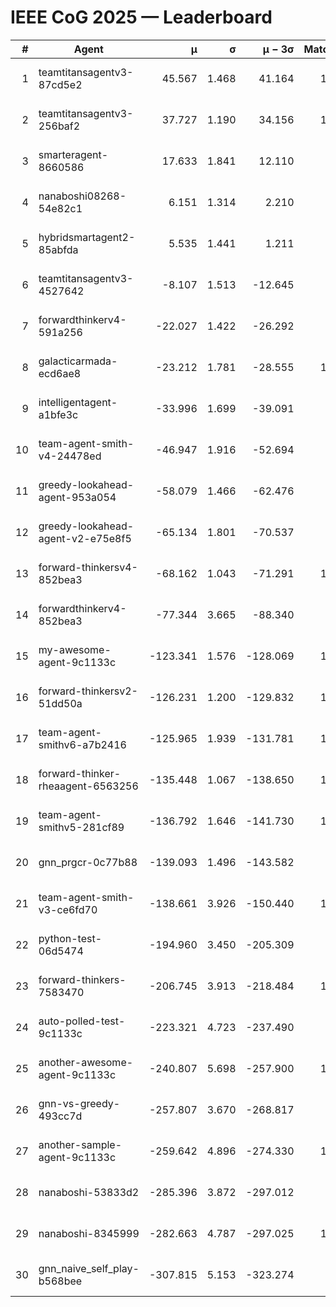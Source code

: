 # IEEE CoG 2025 — Leaderboard

| # | Agent | μ | σ | μ − 3σ | Matches | Updated |
|---:|---|---:|---:|---:|---:|---|
| 1 | teamtitansagentv3-87cd5e2 | 45.567 | 1.468 | 41.164 | 1020 | 2025-08-27 02:28 |
| 2 | teamtitansagentv3-256baf2 | 37.727 | 1.190 | 34.156 | 1080 | 2025-08-27 02:28 |
| 3 | smarteragent-8660586 | 17.633 | 1.841 | 12.110 | 774 | 2025-08-27 02:28 |
| 4 | nanaboshi08268-54e82c1 | 6.151 | 1.314 | 2.210 | 880 | 2025-08-27 02:28 |
| 5 | hybridsmartagent2-85abfda | 5.535 | 1.441 | 1.211 | 713 | 2025-08-27 02:28 |
| 6 | teamtitansagentv3-4527642 | -8.107 | 1.513 | -12.645 | 900 | 2025-08-27 02:28 |
| 7 | forwardthinkerv4-591a256 | -22.027 | 1.422 | -26.292 | 854 | 2025-08-27 02:28 |
| 8 | galacticarmada-ecd6ae8 | -23.212 | 1.781 | -28.555 | 1040 | 2025-08-27 02:28 |
| 9 | intelligentagent-a1bfe3c | -33.996 | 1.699 | -39.091 | 927 | 2025-08-27 02:28 |
| 10 | team-agent-smith-v4-24478ed | -46.947 | 1.916 | -52.694 | 880 | 2025-08-27 02:28 |
| 11 | greedy-lookahead-agent-953a054 | -58.079 | 1.466 | -62.476 | 958 | 2025-08-27 02:28 |
| 12 | greedy-lookahead-agent-v2-e75e8f5 | -65.134 | 1.801 | -70.537 | 878 | 2025-08-27 02:28 |
| 13 | forward-thinkersv4-852bea3 | -68.162 | 1.043 | -71.291 | 1004 | 2025-08-27 02:28 |
| 14 | forwardthinkerv4-852bea3 | -77.344 | 3.665 | -88.340 | 744 | 2025-08-27 02:28 |
| 15 | my-awesome-agent-9c1133c | -123.341 | 1.576 | -128.069 | 1320 | 2025-08-27 02:28 |
| 16 | forward-thinkersv2-51dd50a | -126.231 | 1.200 | -129.832 | 1002 | 2025-08-27 02:28 |
| 17 | team-agent-smithv6-a7b2416 | -125.965 | 1.939 | -131.781 | 1140 | 2025-08-27 02:28 |
| 18 | forward-thinker-rheaagent-6563256 | -135.448 | 1.067 | -138.650 | 1082 | 2025-08-27 02:28 |
| 19 | team-agent-smithv5-281cf89 | -136.792 | 1.646 | -141.730 | 1040 | 2025-08-27 02:28 |
| 20 | gnn_prgcr-0c77b88 | -139.093 | 1.496 | -143.582 | 860 | 2025-08-27 02:28 |
| 21 | team-agent-smith-v3-ce6fd70 | -138.661 | 3.926 | -150.440 | 1080 | 2025-08-27 02:28 |
| 22 | python-test-06d5474 | -194.960 | 3.450 | -205.309 | 760 | 2025-08-27 02:28 |
| 23 | forward-thinkers-7583470 | -206.745 | 3.913 | -218.484 | 1040 | 2025-08-27 02:28 |
| 24 | auto-polled-test-9c1133c | -223.321 | 4.723 | -237.490 | 760 | 2025-08-27 02:28 |
| 25 | another-awesome-agent-9c1133c | -240.807 | 5.698 | -257.900 | 1060 | 2025-08-27 02:28 |
| 26 | gnn-vs-greedy-493cc7d | -257.807 | 3.670 | -268.817 | 920 | 2025-08-27 02:28 |
| 27 | another-sample-agent-9c1133c | -259.642 | 4.896 | -274.330 | 1140 | 2025-08-27 02:28 |
| 28 | nanaboshi-53833d2 | -285.396 | 3.872 | -297.012 | 900 | 2025-08-27 02:28 |
| 29 | nanaboshi-8345999 | -282.663 | 4.787 | -297.025 | 1100 | 2025-08-27 02:28 |
| 30 | gnn_naive_self_play-b568bee | -307.815 | 5.153 | -323.274 | 800 | 2025-08-27 02:28 |
